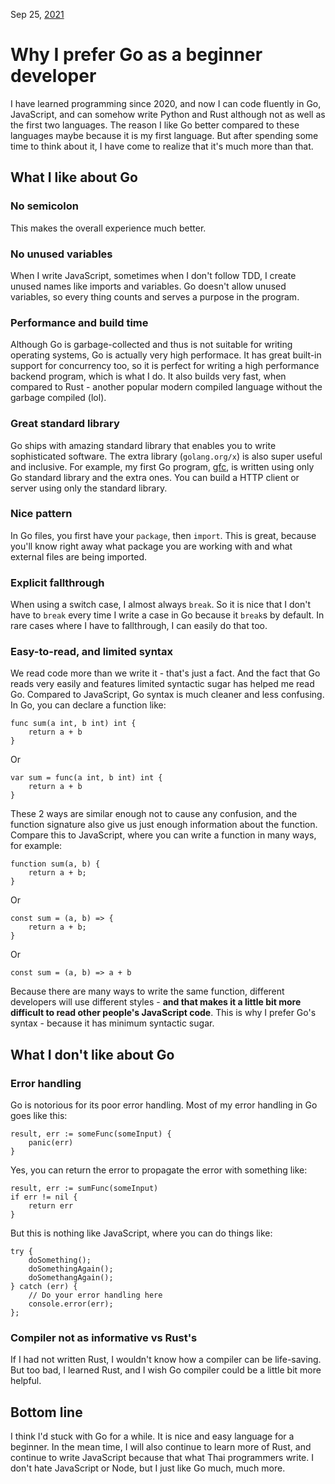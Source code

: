 Sep 25, [2021](/blog/2021/)
# Why I prefer Go as a beginner developer
I have learned programming since 2020, and now I can code fluently in Go, JavaScript, and can somehow write Python and Rust although not as well as the first two languages. The reason I like Go better compared to these languages maybe because it is my first language. But after spending some time to think about it, I have come to realize that it's much more than that.
## What I like about Go
### No semicolon
This makes the overall experience much better.
### No unused variables
When I write JavaScript, sometimes when I don't follow TDD, I create unused names like imports and variables. Go doesn't allow unused variables, so every thing counts and serves a purpose in the program.
### Performance and build time
Although Go is garbage-collected and thus is not suitable for writing operating systems, Go is actually very high performace. It has great built-in support for concurrency too, so it is perfect for writing a high performance backend program, which is what I do. It also builds very fast, when compared to Rust - another popular modern compiled language without the garbage compiled (lol).
### Great standard library
Go ships with amazing standard library that enables you to write sophisticated software. The extra library (`golang.org/x`) is also super useful and inclusive. For example, my first Go program, [gfc](https://github.com/artnoi43/gfc), is written using only Go standard library and the extra ones. You can build a HTTP client or server using only the standard library.
### Nice pattern
In Go files, you first have your `package`, then `import`. This is great, because you'll know right away what package you are working with and what external files are being imported.
### Explicit fallthrough
When using a switch case, I almost always `break`. So it is nice that I don't have to `break` every time I write a case in Go because it `break`s by default. In rare cases where I have to fallthrough, I can easily do that too.
### Easy-to-read, and limited syntax
We read code more than we write it - that's just a fact. And the fact that Go reads very easily and features limited syntactic sugar has helped me read Go. Compared to JavaScript, Go syntax is much cleaner and less confusing. In Go, you can declare a function like:

    func sum(a int, b int) int {
        return a + b
    }

Or

    var sum = func(a int, b int) int {
        return a + b
    }

These 2 ways are similar enough not to cause any confusion, and the function signature also give us just enough information about the function. Compare this to JavaScript, where you can write a function in many ways, for example:

    function sum(a, b) {
        return a + b;
    }

Or

    const sum = (a, b) => {
        return a + b;
    }

Or

    const sum = (a, b) => a + b

Because there are many ways to write the same function, different developers will use different styles - **and that makes it a little bit more difficult to read other people's JavaScript code**. This is why I prefer Go's syntax - because it has minimum syntactic sugar.

## What I don't like about Go
### Error handling
Go is notorious for its poor error handling. Most of my error handling in Go goes like this:

    result, err := someFunc(someInput) {
        panic(err)
    }

Yes, you can return the error to propagate the error with something like:

    result, err := sumFunc(someInput)
    if err != nil {
        return err
    }

But this is nothing like JavaScript, where you can do things like:

    try {
        doSomething();
        doSomethingAgain();
        doSomethangAgain();
    } catch (err) {
        // Do your error handling here
        console.error(err);
    };

### Compiler not as informative vs Rust's
If I had not written Rust, I wouldn't know how a compiler can be life-saving. But too bad, I learned Rust, and I wish Go compiler could be a little bit more helpful.

## Bottom line
I think I'd stuck with Go for a while. It is nice and easy language for a beginner. In the mean time, I will also continue to learn more of Rust, and continue to write JavaScript because that what Thai programmers write. I don't hate JavaScript or Node, but I just like Go much, much more.
